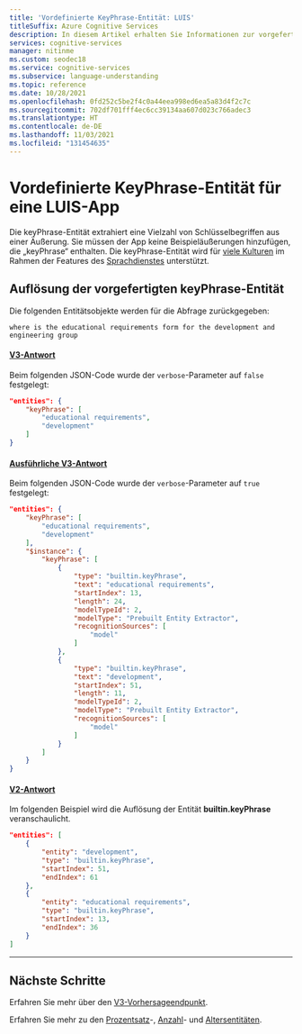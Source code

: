 ```yaml
---
title: 'Vordefinierte KeyPhrase-Entität: LUIS'
titleSuffix: Azure Cognitive Services
description: In diesem Artikel erhalten Sie Informationen zur vorgefertigten keyphrase-Entität in Language Understanding (LUIS).
services: cognitive-services
manager: nitinme
ms.custom: seodec18
ms.service: cognitive-services
ms.subservice: language-understanding
ms.topic: reference
ms.date: 10/28/2021
ms.openlocfilehash: 0fd252c5be2f4c0a44eea998ed6ea5a83d4f2c7c
ms.sourcegitcommit: 702df701fff4ec6cc39134aa607d023c766adec3
ms.translationtype: HT
ms.contentlocale: de-DE
ms.lasthandoff: 11/03/2021
ms.locfileid: "131454635"
---
```

# <a name="keyphrase-prebuilt-entity-for-a-luis-app"></a>Vordefinierte KeyPhrase-Entität für eine LUIS-App
Die keyPhrase-Entität extrahiert eine Vielzahl von Schlüsselbegriffen aus einer Äußerung. Sie müssen der App keine Beispieläußerungen hinzufügen, die „keyPhrase“ enthalten. Die keyPhrase-Entität wird für [viele Kulturen](luis-language-support.md#languages-supported) im Rahmen der Features des [Sprachdienstes](../language-service/overview.md) unterstützt.

## <a name="resolution-for-prebuilt-keyphrase-entity"></a>Auflösung der vorgefertigten keyPhrase-Entität

Die folgenden Entitätsobjekte werden für die Abfrage zurückgegeben:

`where is the educational requirements form for the development and engineering group`

#### <a name="v3-response"></a>[V3-Antwort](#tab/V3)

Beim folgenden JSON-Code wurde der `verbose`-Parameter auf `false` festgelegt:

```json
"entities": {
    "keyPhrase": [
        "educational requirements",
        "development"
    ]
}
```
#### <a name="v3-verbose-response"></a>[Ausführliche V3-Antwort](#tab/V3-verbose)
Beim folgenden JSON-Code wurde der `verbose`-Parameter auf `true` festgelegt:

```json
"entities": {
    "keyPhrase": [
        "educational requirements",
        "development"
    ],
    "$instance": {
        "keyPhrase": [
            {
                "type": "builtin.keyPhrase",
                "text": "educational requirements",
                "startIndex": 13,
                "length": 24,
                "modelTypeId": 2,
                "modelType": "Prebuilt Entity Extractor",
                "recognitionSources": [
                    "model"
                ]
            },
            {
                "type": "builtin.keyPhrase",
                "text": "development",
                "startIndex": 51,
                "length": 11,
                "modelTypeId": 2,
                "modelType": "Prebuilt Entity Extractor",
                "recognitionSources": [
                    "model"
                ]
            }
        ]
    }
}
```
#### <a name="v2-response"></a>[V2-Antwort](#tab/V2)

Im folgenden Beispiel wird die Auflösung der Entität **builtin.keyPhrase** veranschaulicht.

```json
"entities": [
    {
        "entity": "development",
        "type": "builtin.keyPhrase",
        "startIndex": 51,
        "endIndex": 61
    },
    {
        "entity": "educational requirements",
        "type": "builtin.keyPhrase",
        "startIndex": 13,
        "endIndex": 36
    }
]
```
* * *

## <a name="next-steps"></a>Nächste Schritte

Erfahren Sie mehr über den [V3-Vorhersageendpunkt](luis-migration-api-v3.md).

Erfahren Sie mehr zu den [Prozentsatz](luis-reference-prebuilt-percentage.md)-, [Anzahl](luis-reference-prebuilt-number.md)- und [Altersentitäten](luis-reference-prebuilt-age.md).
